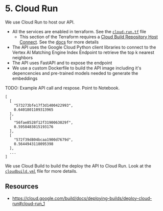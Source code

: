 # 5. Cloud Run

We use Cloud Run to host our API.

- All the services are enabled in terraform. See the [`cloud-run.tf`](/terraform/cloud-run.tf) file
  - This section of the Terraform requires a
    [Cloud Build Repository Host Connect](https://console.cloud.google.com/cloud-build/triggers/connect).
    See the [docs](https://cloud.google.com/build/docs/automating-builds/github/connect-repo-github) for more details
- The API uses the Google Cloud Python client libraries to connect to the
  Vertex AI Matching Engine Index Endpoint to retrieve the top k nearest neighbors
- The API uses FastAPI and to expose the endpoint
- We use a custom Dockerfile to build the API image including it's depencencies
  and pre-trained models needed to generate the embeddings

TODO: Example API call and respose. Point to Notebook.

```
[
  [
    "573273bfe17f3d1400422993",
    0.6401801109313965
  ],
  [
    "56fae8528f12f3190063029f",
    0.5958483815193176
  ],
  [
    "572f39d804bcaa1900d7679d",
    0.5644943118095398
  ],
  ...
]
```

We use Cloud Build to build the deploy the API to Cloud Run.
Look at the [`cloudbuild.yml`](/cloudbuild.yml) file for more details.

## Resources

- https://cloud.google.com/build/docs/deploying-builds/deploy-cloud-run#cloud-run_1

